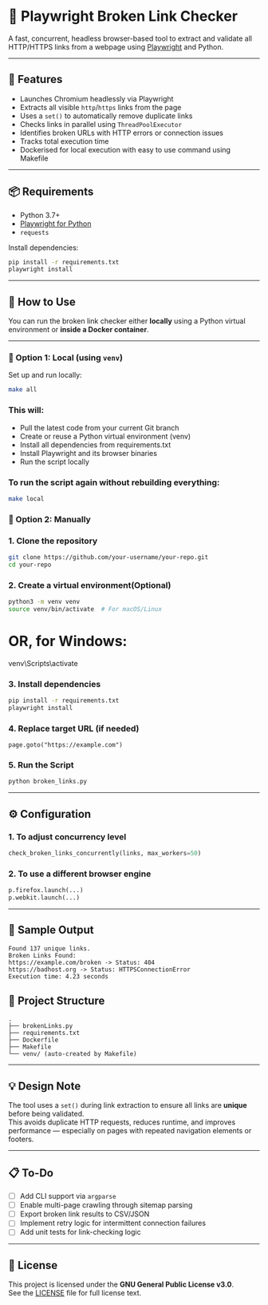 # 🔗 Playwright Broken Link Checker

A fast, concurrent, headless browser-based tool to extract and validate all HTTP/HTTPS links from a webpage using [Playwright](https://playwright.dev/) and Python.

---

## 🚀 Features

- Launches Chromium headlessly via Playwright
- Extracts all visible `http`/`https` links from the page
- Uses a `set()` to automatically remove duplicate links
- Checks links in parallel using `ThreadPoolExecutor`
- Identifies broken URLs with HTTP errors or connection issues
- Tracks total execution time
- Dockerised for local execution with easy to use command using Makefile

---

## 📦 Requirements

- Python 3.7+
- [Playwright for Python](https://playwright.dev/python/)
- `requests`

Install dependencies:

```bash
pip install -r requirements.txt
playwright install
```
---

## 🧪 How to Use

You can run the broken link checker either **locally** using a Python virtual environment or **inside a Docker container**.

---

### 🔹 Option 1: Local (using `venv`)

Set up and run locally:

```bash
make all
```

### This will:
- Pull the latest code from your current Git branch
- Create or reuse a Python virtual environment (venv)
- Install all dependencies from requirements.txt
- Install Playwright and its browser binaries
- Run the script locally

### To run the script again without rebuilding everything:

```bash
make local
```
### 🔹 Option 2: Manually

### 1. Clone the repository

```bash
git clone https://github.com/your-username/your-repo.git
cd your-repo
```
### 2. Create a virtual environment(Optional)
```bash
python3 -m venv venv
source venv/bin/activate  # For macOS/Linux
```
# OR, for Windows:
venv\Scripts\activate

### 3. Install dependencies
```bash
pip install -r requirements.txt
playwright install
```
### 4. Replace target URL (if needed)
`page.goto("https://example.com")`

### 5. Run the Script
```bash
python broken_links.py
```

---

## ⚙️ Configuration

### 1. To adjust concurrency level
 ```python
check_broken_links_concurrently(links, max_workers=50)
```
### 2. To use a different browser engine

```python
p.firefox.launch(...)
p.webkit.launch(...)
```

---

## 🧾 Sample Output
```
Found 137 unique links.
Broken Links Found:
https://example.com/broken -> Status: 404
https://badhost.org -> Status: HTTPSConnectionError
Execution time: 4.23 seconds
```

## 📁 Project Structure
```
.
├── brokenLinks.py
├── requirements.txt
├── Dockerfile
├── Makefile
└── venv/ (auto-created by Makefile)
```
---

## 💡 Design Note

The tool uses a `set()` during link extraction to ensure all links are **unique** before being validated.  
This avoids duplicate HTTP requests, reduces runtime, and improves performance — especially on pages with repeated navigation elements or footers.

---

## 📋 To-Do

- [ ] Add CLI support via `argparse`
- [ ] Enable multi-page crawling through sitemap parsing
- [ ] Export broken link results to CSV/JSON
- [ ] Implement retry logic for intermittent connection failures
- [ ] Add unit tests for link-checking logic

---

## 📄 License

This project is licensed under the **GNU General Public License v3.0**.  
See the [LICENSE](LICENSE) file for full license text.
